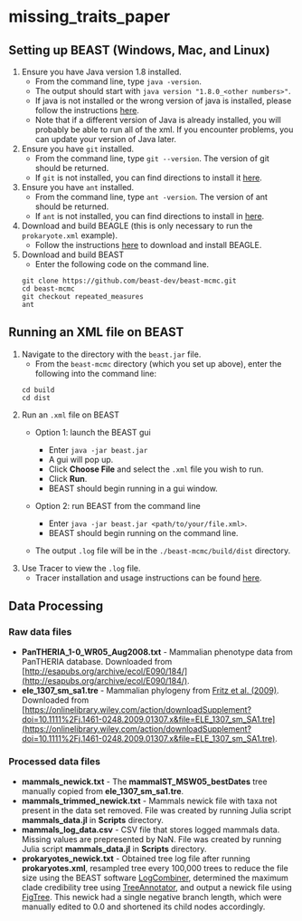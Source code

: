 # missing_traits_paper

## Setting up BEAST (Windows, Mac, and Linux)
1. Ensure you have Java version 1.8 installed.
    * From the command line, type `java -version`.
    * The output should start with `java version "1.8.0_<other numbers>"`.
    * If java is not installed or the wrong version of java is installed, please follow the instructions [here](https://www.oracle.com/technetwork/java/javase/downloads/jdk8-downloads-2133151.html).
    * Note that if a different version of Java is already installed, you will probably be able to run all of the xml. If you encounter problems, you can update your version of Java later.
2. Ensure you have `git` installed.
    * From the command line, type `git --version`. The version of git should be returned.
    * If `git` is not installed, you can find directions to install it [here](https://git-scm.com/book/en/v2/Getting-Started-Installing-Git).
3. Ensure you have `ant` installed.
    * From the command line, type `ant -version`. The version of ant should be returned.
    * If `ant` is not installed, you can find directions to install in [here](https://ant.apache.org/manual/install.html).
5. Download and build BEAGLE (this is only necessary to run the `prokaryote.xml` example).
    * Follow the instructions [here](https://github.com/beagle-dev/beagle-lib) to download and install BEAGLE.
6. Download and build BEAST
    * Enter the following code on the command line. 
    ```
    git clone https://github.com/beast-dev/beast-mcmc.git
    cd beast-mcmc
    git checkout repeated_measures
    ant
    ```
## Running an XML file on BEAST 
1. Navigate to the directory with the `beast.jar` file.
    * From the `beast-mcmc` directory (which you set up above), enter the following into the command line:
    ```
    cd build
    cd dist
    ```
2. Run an `.xml` file on BEAST
    * Option 1: launch the BEAST gui
        * Enter `java -jar beast.jar`
        * A gui will pop up.
        * Click __Choose File__ and select the `.xml` file you wish to run.
        * Click __Run__.
        * BEAST should begin running in a gui window.
    * Option 2: run BEAST from the command line
        * Enter `java -jar beast.jar <path/to/your/file.xml>`.
        * BEAST should begin running on the command line.
        
    * The output `.log` file will be in the `./beast-mcmc/build/dist` directory.
3. Use Tracer to view the `.log` file.
    * Tracer installation and usage instructions can be found [here](http://beast.community/tracer).
    
## Data Processing
### Raw data files
- __PanTHERIA_1-0_WR05_Aug2008.txt__ - Mammalian phenotype data from PanTHERIA database. Downloaded from [http://esapubs.org/archive/ecol/E090/184/](http://esapubs.org/archive/ecol/E090/184/).
- __ele_1307_sm_sa1.tre__ - Mammalian phylogeny from [Fritz et al. (2009)](https://doi.org/10.1111/j.1461-0248.2009.01307.x). Downloaded from [https://onlinelibrary.wiley.com/action/downloadSupplement?doi=10.1111%2Fj.1461-0248.2009.01307.x&file=ELE_1307_sm_SA1.tre](https://onlinelibrary.wiley.com/action/downloadSupplement?doi=10.1111%2Fj.1461-0248.2009.01307.x&file=ELE_1307_sm_SA1.tre).
### Processed data files
- __mammals_newick.txt__ - The __mammalST_MSW05_bestDates__ tree manually copied from  __ele_1307_sm_sa1.tre__.
- __mammals_trimmed_newick.txt__ - Mammals newick file with taxa not present in the data set removed. File was created by running Julia script __mammals_data.jl__ in __Scripts__ directory.
- __mammals_log_data.csv__ - CSV file that stores logged mammals data. Missing values are prepresented by NaN. File was created by running Julia script __mammals_data.jl__ in __Scripts__ directory.
- __prokaryotes_newick.txt__ - Obtained tree log file after running __prokaryotes.xml__, resampled tree every 100,000 trees to reduce the file size using the BEAST software [LogCombiner](https://beast.community/logcombiner), determined the maximum clade credibility tree using [TreeAnnotator](https://beast.community/treeannotator), and output a newick file using [FigTree](https://beast.community/figtree). This newick had a single negative branch length, which were manually edited to 0.0 and shortened its child nodes accordingly.
        
        
    
